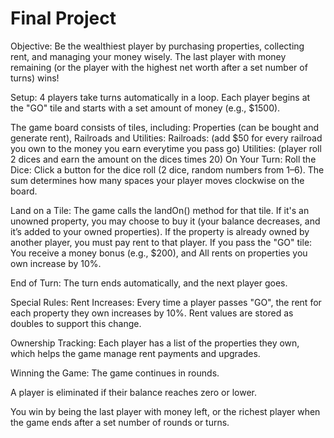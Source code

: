 # Final Project
Objective:
Be the wealthiest player by purchasing properties, collecting rent, 
and managing your money wisely. The last player with money remaining 
(or the player with the highest net worth after a set number of turns) wins!

Setup:
4 players take turns automatically in a loop.
Each player begins at the "GO" tile and starts with a set amount of money (e.g., $1500).

The game board consists of tiles, including:
Properties (can be bought and generate rent),
Railroads and Utilities:
Railroads: (add $50 for every railroad you own to the money you earn everytime you pass go)
Utilities: (player roll 2 dices and earn the amount on the dices times 20)
On Your Turn:
Roll the Dice:
Click a button for the dice roll (2 dice, random numbers from 1–6).
The sum determines how many spaces your player moves clockwise on the board.

Land on a Tile:
The game calls the landOn() method for that tile.
If it's an unowned property, you may choose to buy it (your balance decreases, and it’s added to your owned properties).
If the property is already owned by another player, you must pay rent to that player.
If you pass the "GO" tile:
You receive a money bonus (e.g., $200), and
All rents on properties you own increase by 10%.

End of Turn:
The turn ends automatically, and the next player goes.

Special Rules:
Rent Increases:
Every time a player passes "GO", the rent for each property they own increases by 10%. Rent values are stored as doubles to support this change.

Ownership Tracking:
Each player has a list of the properties they own, which helps the game manage rent payments and upgrades.

 Winning the Game:
The game continues in rounds.

A player is eliminated if their balance reaches zero or lower.

You win by being the last player with money left, or the richest player when the game ends after a set number of rounds or turns.


